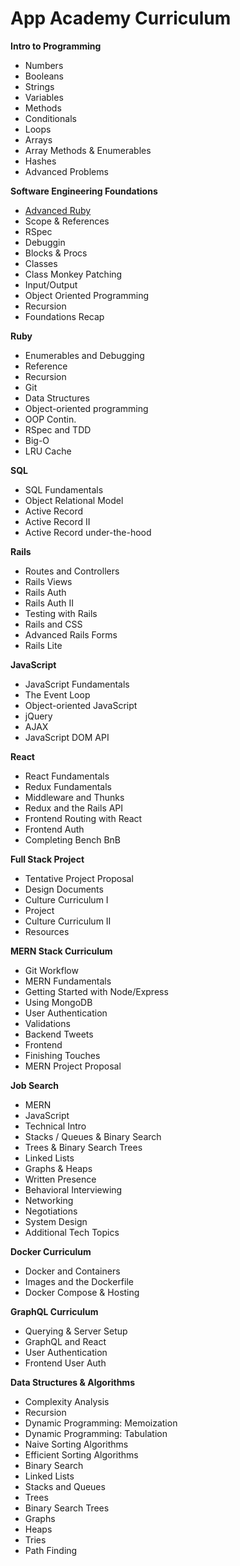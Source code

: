 
# App Academy Curriculum

**Intro to Programming**
* Numbers
* Booleans
* Strings
* Variables
* Methods
* Conditionals
* Loops
* Arrays
* Array Methods & Enumerables
* Hashes
* Advanced Problems

**Software Engineering Foundations**
* [Advanced Ruby](https://github.com/rotyflo/appacademy/tree/master/software_engineering_foundations/advanced_ruby)
* Scope & References
* RSpec
* Debuggin
* Blocks & Procs
* Classes
* Class Monkey Patching
* Input/Output
* Object Oriented Programming
* Recursion
* Foundations Recap

**Ruby**
* Enumerables and Debugging
* Reference
* Recursion
* Git
* Data Structures
* Object-oriented programming
* OOP Contin.
* RSpec and TDD
* Big-O
* LRU Cache

**SQL**
* SQL Fundamentals
* Object Relational Model
* Active Record
* Active Record II
* Active Record under-the-hood

**Rails**
* Routes and Controllers
* Rails Views
* Rails Auth
* Rails Auth II
* Testing with Rails
* Rails and CSS
* Advanced Rails Forms
* Rails Lite

**JavaScript**
* JavaScript Fundamentals
* The Event Loop
* Object-oriented JavaScript
* jQuery
* AJAX
* JavaScript DOM API

**React**
* React Fundamentals
* Redux Fundamentals
* Middleware and Thunks
* Redux and the Rails API
* Frontend Routing with React
* Frontend Auth
* Completing Bench BnB

**Full Stack Project**
* Tentative Project Proposal
* Design Documents
* Culture Curriculum I
* Project
* Culture Curriculum II
* Resources

**MERN Stack Curriculum**
* Git Workflow
* MERN Fundamentals
* Getting Started with Node/Express
* Using MongoDB
* User Authentication
* Validations
* Backend Tweets
* Frontend
* Finishing Touches
* MERN Project Proposal

**Job Search**
* MERN
* JavaScript
* Technical Intro
* Stacks / Queues & Binary Search
* Trees & Binary Search Trees
* Linked Lists
* Graphs & Heaps
* Written Presence
* Behavioral Interviewing
* Networking
* Negotiations
* System Design
* Additional Tech Topics

**Docker Curriculum**
* Docker and Containers
* Images and the Dockerfile
* Docker Compose & Hosting

**GraphQL Curriculum**
* Querying & Server Setup
* GraphQL and React
* User Authentication
* Frontend User Auth

**Data Structures & Algorithms**
* Complexity Analysis
* Recursion
* Dynamic Programming: Memoization
* Dynamic Programming: Tabulation
* Naive Sorting Algorithms
* Efficient Sorting Algorithms
* Binary Search
* Linked Lists
* Stacks and Queues
* Trees
* Binary Search Trees
* Graphs
* Heaps
* Tries
* Path Finding
